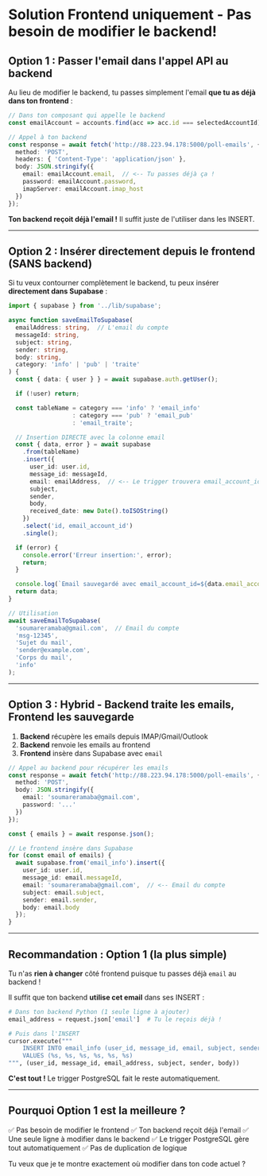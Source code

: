 # Solution Frontend uniquement - Pas besoin de modifier le backend!

## Option 1 : Passer l'email dans l'appel API au backend

Au lieu de modifier le backend, tu passes simplement l'email **que tu as déjà dans ton frontend** :

```typescript
// Dans ton composant qui appelle le backend
const emailAccount = accounts.find(acc => acc.id === selectedAccountId);

// Appel à ton backend
const response = await fetch('http://88.223.94.178:5000/poll-emails', {
  method: 'POST',
  headers: { 'Content-Type': 'application/json' },
  body: JSON.stringify({
    email: emailAccount.email,  // <-- Tu passes déjà ça !
    password: emailAccount.password,
    imapServer: emailAccount.imap_host
  })
});
```

**Ton backend reçoit déjà l'email !** Il suffit juste de l'utiliser dans les INSERT.

---

## Option 2 : Insérer directement depuis le frontend (SANS backend)

Si tu veux contourner complètement le backend, tu peux insérer **directement dans Supabase** :

```typescript
import { supabase } from '../lib/supabase';

async function saveEmailToSupabase(
  emailAddress: string,  // L'email du compte
  messageId: string,
  subject: string,
  sender: string,
  body: string,
  category: 'info' | 'pub' | 'traite'
) {
  const { data: { user } } = await supabase.auth.getUser();

  if (!user) return;

  const tableName = category === 'info' ? 'email_info'
                  : category === 'pub' ? 'email_pub'
                  : 'email_traite';

  // Insertion DIRECTE avec la colonne email
  const { data, error } = await supabase
    .from(tableName)
    .insert({
      user_id: user.id,
      message_id: messageId,
      email: emailAddress,  // <-- Le trigger trouvera email_account_id automatiquement
      subject,
      sender,
      body,
      received_date: new Date().toISOString()
    })
    .select('id, email_account_id')
    .single();

  if (error) {
    console.error('Erreur insertion:', error);
    return;
  }

  console.log(`Email sauvegardé avec email_account_id=${data.email_account_id}`);
  return data;
}

// Utilisation
await saveEmailToSupabase(
  'soumareramaba@gmail.com',  // Email du compte
  'msg-12345',
  'Sujet du mail',
  'sender@example.com',
  'Corps du mail',
  'info'
);
```

---

## Option 3 : Hybrid - Backend traite les emails, Frontend les sauvegarde

1. **Backend** récupère les emails depuis IMAP/Gmail/Outlook
2. **Backend** renvoie les emails au frontend
3. **Frontend** insère dans Supabase avec `email`

```typescript
// Appel au backend pour récupérer les emails
const response = await fetch('http://88.223.94.178:5000/poll-emails', {
  method: 'POST',
  body: JSON.stringify({
    email: 'soumareramaba@gmail.com',
    password: '...'
  })
});

const { emails } = await response.json();

// Le frontend insère dans Supabase
for (const email of emails) {
  await supabase.from('email_info').insert({
    user_id: user.id,
    message_id: email.messageId,
    email: 'soumareramaba@gmail.com',  // <-- Email du compte
    subject: email.subject,
    sender: email.sender,
    body: email.body
  });
}
```

---

## Recommandation : Option 1 (la plus simple)

Tu n'as **rien à changer** côté frontend puisque tu passes déjà `email` au backend !

Il suffit que ton backend **utilise cet email** dans ses INSERT :

```python
# Dans ton backend Python (1 seule ligne à ajouter)
email_address = request.json['email']  # Tu le reçois déjà !

# Puis dans l'INSERT
cursor.execute("""
    INSERT INTO email_info (user_id, message_id, email, subject, sender, body)
    VALUES (%s, %s, %s, %s, %s, %s)
""", (user_id, message_id, email_address, subject, sender, body))
```

**C'est tout !** Le trigger PostgreSQL fait le reste automatiquement.

---

## Pourquoi Option 1 est la meilleure ?

✅ Pas besoin de modifier le frontend
✅ Ton backend reçoit déjà l'email
✅ Une seule ligne à modifier dans le backend
✅ Le trigger PostgreSQL gère tout automatiquement
✅ Pas de duplication de logique

Tu veux que je te montre exactement où modifier dans ton code actuel ?
